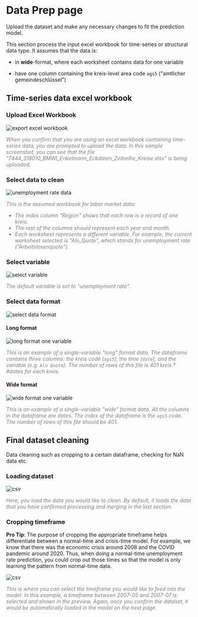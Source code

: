 # Data Prep page

Upload the dataset and make any necessary changes to fit the prediction model. 

<!-- ## Reshape and merge datasets -->

<!-- This section process data differently for excel or csv files, and for time-series or structural data type. It assumes that:

- **time-series** data are in **wide**-format **excel** workbooks, where each worksheet contains data for one variable

- **structural** data are in **long**-format **csv** files, where each row is a record of one kreis, and each column is one variable

- both assumes to have one column containing the kreis-level area code `ags5` ("amtlicher gemeindeschlüssel") -->

This section process the input excel workbook for time-series or structural data type. It assumes that the data is:

- in **wide**-format, where each worksheet contains data for one variable

- have one column containing the kreis-level area code `ags5` ("amtlicher gemeindeschlüssel")

## Time-series data excel workbook

<!-- ### Error Handling

![error 1](../prep_screenshots/error1.png)

When you open up the page, you will likely be facing this error. No worries, that just means you haven't uploaded a data yet! -->

### Upload Excel Workbook

![export excel workbook](../prep_screenshots/export_excel.png)

<span style="color:gray">*When you confirm that you are using an excel workbook containing time-series data, you are prompted to upload the data. In this sample screenshot, you can see that the file "7444_318010_BMWI_Enkelmann_Eckdaten_Zeitreihe_Kreise.xlsx" is being uploaded.*</span>

### Select data to clean

<!-- Because each data is formatted differently in the excel workbook, we created different cleaners for different data. Select the appropriate cleaner based on the data input. Currently, we support:  -->

<!-- ![select cleanerclass](../prep_screenshots/select_cleaner.png) -->

<!-- - `Unemployment rate` (labor market data, containing unemployment rate information)  -->

![unemployment rate data](../prep_screenshots/alq_data.png)

<i>
<p style="color:gray">This is the assumed workbook for labor market data:</p>
<ul style="color:gray">
    <li> The index column "Region" shows that each row is a record of one kreis.
    <li> The rest of the columns should represent each year and month.
    <li> Each worksheet represents a different variable. For example, the current worksheet selected is "Alo_Quote", which stands for unemployment rate ("Arbeitslosenquote"). 
</ul>
</i>

<!-- - `GDP` (GDP data, containing kreis-level GDP breakdown)

![gdp data](../prep_screenshots/gdp_data.png)

<i>
<p style="color:gray">This is the assumed workbook for GDP data:</p>
<ul style="color:gray">
    <li> The index column is "Regional-schlüssel". We are looking for the ones with 5 numbers, which means they are on the kreis-level (corresponding to the "NUTS 3" column).
    <li> The rest of the columns should represent each year.
    <li> Each worksheet represents a different variable. For example, the current worksheet selected is "1.1", which according to the trailing title means gross domestic product ("bruttoinlandsprodukt"). 
</ul>
</i> -->



### Select variable

![select variable](../prep_screenshots/select_var.png)

<span style="color:gray">*The default variable is set to "unemployment rate".*</span>

<!-- <span style="color:gray">*Choose at least one variable. Choosing no variables at all would result in the IndexError above.*</span> -->

### Select data format

![select data format](../prep_screenshots/select_format.png)

#### Long format

![long format one variable](../prep_screenshots/long_one.png)

<span style="color:gray">*This is an example of a single-variable "long" format data. The dataframe contains three columns: the kreis code (`ags5`), the time (`date`), and the variable (e.g. `Alo Quote`). The number of rows of this file is 401 kreis * #dates for each kreis.*</span>

#### Wide format

![wide format one variable](../prep_screenshots/wide_one.png)

<span style="color:gray">*This is an example of a single-variable "wide" format data. All the columns in the dataframe are dates. The index of the dataframe is the `ags5` code. The number of rows of this file should be 401.*</span>




<!-- ### Merging

#### Long formats merged to one wide format

![long merged wide format](../prep_screenshots/long_merge.png)

<span style="color:gray">*Merging multiple so-called long-format-single-variable data together results in a commonly-knwown "wide format" merged file as shown above. `ags5` and `date` are the index columns. Each column afterwards represents a variable. In this example, the two columns are `SvB_AO` (Sozialversicherungspflichtig Beschäftigte -- Arbeitsort) and `Alo_Quote` (Arbeitslosenquote).*</span>

#### Wide formats merged to one long format

![wide merged long format](../prep_screenshots/wide_merge.png)

<span style="color:gray">*Merging multiple so-called wide-format-single-variable data together results in a commonly-known "long format" merged file as shown above. `ags5` and `variable` are the index columns. Each column afterwards represents a date. In this example, the two variables are `SvB_AO` and `Alo_Quote`, and they are indicated in the `variable` column.*</span>

#### Confirm merge

![confirm merge](../prep_screenshots/confirm_merge.png)

<span style="color:gray">*A preview of the merged data would be shown like the long and wide formats above. Once you confirm to use the merged data, it would be set as the default loaded dataset on the tool.*</span> -->


<!-- ## Structural data csv files

![csv](../prep_screenshots/csv.png)

<span style="color:gray">*This is a sample of a csv file the tool expects. It should at least contain `ags5`, but could also include metadata such as `ags2`, `bundesland`, `kreis` etc. Each column afterwards is a varaible.*</span>

![merge csv](../prep_screenshots/csv_merge.png)

<span style="color:gray">*A simple merge using the `ags5` column, we have a merged file of 401 rows, and the combination of all the selected columns. In this example, we merged two files, `raumordnung` and `point_of_interest`. Again, a preview of the merged file would be shownn, and once confirmed, it would be the default loaded dataset.*</span> -->


## Final dataset cleaning

Data cleaning such as cropping to a certain dataframe, checking for NaN data etc.

### Loading dataset

![csv](../prep_screenshots/load_clean.png)

<span style="color:gray">*Here, you load the data you would like to clean. By default, it loads the data that you have confirmed processing and merging in the last section.*</span>

### Cropping timeframe

**Pro Tip**: The purpose of cropping the appropriate timeframe helps differentiate between a normal-time and crisis-time model. For example, we know that there was the economic crisis around 2008 and the COVID pandemic around 2020. Thus, when doing a normal-time unemployment rate prediction, you could crop out those times so that the model is only learning the pattern from normal-time data.

![csv](../prep_screenshots/crop_time.png)

<span style="color:gray">*This is where you can select the timeframe you would like to feed into the model. In this example, a timeframe between 2007-05 and 2007-07 is selected and shown in the preview. Again, once you confirm the dataset, it would be automatically loaded in the model on the next page.*</span>
